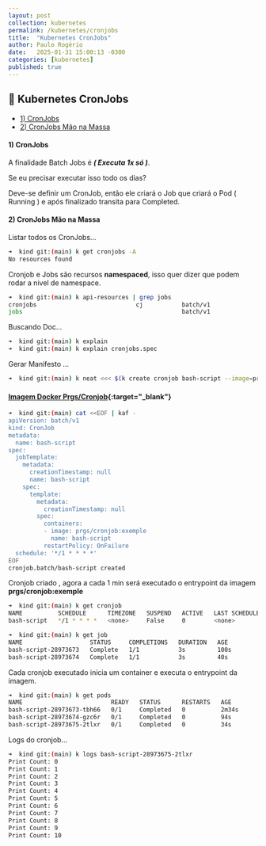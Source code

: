 ```yaml
---
layout: post
collection: kubernetes
permalink: /kubernetes/cronjobs
title:  "Kubernetes CronJobs"
author: Paulo Rogério
date:   2025-01-31 15:00:13 -0300
categories: [kubernetes]
published: true
---
```


## 🚀 Kubernetes CronJobs

- [1) CronJobs](#1-cronjobs)
- [2) CronJobs Mão na Massa](#2-cronJobs-mão-na-massa)

#### 1) CronJobs

A finalidade Batch Jobs é ***( Executa 1x só )***.

Se eu precisar executar isso todo os dias?

Deve-se definir um CronJob, então ele criará o Job que criará o Pod ( Running ) e após finalizado transita para Completed. 

#### 2) CronJobs Mão na Massa

Listar todos os CronJobs...

```bash
➜  kind git:(main) k get cronjobs -A
No resources found
```

Cronjob e Jobs são recursos **namespaced**, isso quer dizer que podem rodar a nivel de namespace.

```bash
➜  kind git:(main) k api-resources | grep jobs
cronjobs                            cj           batch/v1                          true         CronJob
jobs                                             batch/v1                          true         Job
```

Buscando Doc...

```bash
➜  kind git:(main) k explain 
➜  kind git:(main) k explain cronjobs.spec
```

Gerar Manifesto ...

```bash
➜  kind git:(main) k neat <<< $(k create cronjob bash-script --image=prgs/cronjob:exemple --schedule="*/1 * * * *" --dry-run=client -o yaml)
```

#### [Imagem Docker Prgs/Cronjob](https://github.com/Paulo-Rogerio/cronjob-estudos){:target="_blank"} 

```bash
➜  kind git:(main) cat <<EOF | kaf -
apiVersion: batch/v1
kind: CronJob
metadata:
  name: bash-script
spec:
  jobTemplate:
    metadata:
      creationTimestamp: null
      name: bash-script
    spec:
      template:
        metadata:
          creationTimestamp: null
        spec:
          containers:
          - image: prgs/cronjob:exemple
            name: bash-script
          restartPolicy: OnFailure
  schedule: '*/1 * * * *'
EOF
cronjob.batch/bash-script created  
```

Cronjob criado , agora a cada 1 min será executado o entrypoint da imagem **prgs/cronjob:exemple**

```bash
➜  kind git:(main) k get cronjob
NAME          SCHEDULE      TIMEZONE   SUSPEND   ACTIVE   LAST SCHEDULE   AGE
bash-script   */1 * * * *   <none>     False     0        <none>          25s
```

```bash
➜  kind git:(main) k get job
NAME                   STATUS     COMPLETIONS   DURATION   AGE
bash-script-28973673   Complete   1/1           3s         100s
bash-script-28973674   Complete   1/1           3s         40s
```

Cada cronjob executado inicia um container e executa o entrypoint da imagem.

```bash
➜  kind git:(main) k get pods
NAME                         READY   STATUS      RESTARTS   AGE
bash-script-28973673-tbh66   0/1     Completed   0          2m34s
bash-script-28973674-gzc6r   0/1     Completed   0          94s
bash-script-28973675-2tlxr   0/1     Completed   0          34s
```

Logs do cronjob...

```bash
➜  kind git:(main) k logs bash-script-28973675-2tlxr
Print Count: 0
Print Count: 1
Print Count: 2
Print Count: 3
Print Count: 4
Print Count: 5
Print Count: 6
Print Count: 7
Print Count: 8
Print Count: 9
Print Count: 10
```
